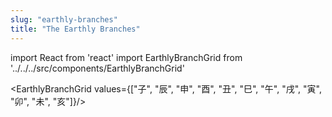 ```yaml
---
slug: "earthly-branches"
title: "The Earthly Branches"
---
```


import React from 'react'
import EarthlyBranchGrid from '../../../src/components/EarthlyBranchGrid'

<EarthlyBranchGrid values={["子", "辰", "申", "酉", "丑", "巳", "午", "戌", "寅", "卯", "未", "亥"]}/>

